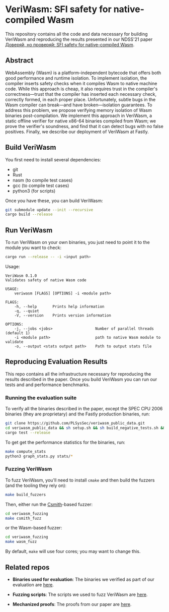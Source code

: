 # VeriWasm: SFI safety for native-compiled Wasm

This repository contains all the code and data necessary for building VeriWasm and reproducing the results presented in our NDSS'21 paper [Доверя́й, но проверя́й: SFI safety for native-compiled Wasm](http://cseweb.ucsd.edu/~dstefan/pubs/johnson:2021:veriwasm.pdf).  
  
## Abstract  
WebAssembly (Wasm) is a platform-independent bytecode that offers both good performance and runtime isolation. To implement isolation, the compiler inserts safety checks when it compiles Wasm to native machine code. While this approach is cheap, it also requires trust in the compiler's correctness—trust that the compiler has inserted each necessary check, correctly formed, in each proper place. Unfortunately, subtle bugs in the Wasm compiler can break—and have broken—isolation guarantees. To address this problem, we propose verifying memory isolation of Wasm binaries post-compilation. We implement this approach in VeriWasm, a static offline verifier for native x86-64 binaries compiled from Wasm; we prove the verifier's soundness, and find that it can detect bugs with no false positives. Finally, we describe our deployment of VeriWasm at Fastly.

## Build VeriWasm

You first need to install several dependencies:

- git
- Rust
- nasm (to compile test cases)
- gcc (to compile test cases)
- python3 (for scripts)

Once you have these, you can build VeriWasm:

```bash
git submodule update --init --recursive
cargo build --release
```

## Run VeriWasm

To run VeriWasm on your own binaries, you just need to point it to the module you want to check:

```bash
cargo run --release -- -i <input path> 
```

Usage:  

```
VeriWasm 0.1.0
Validates safety of native Wasm code

USAGE:
    veriwasm [FLAGS] [OPTIONS] -i <module path>

FLAGS:
    -h, --help       Prints help information
    -q, --quiet      
    -V, --version    Prints version information

OPTIONS:
    -j, --jobs <jobs>                   Number of parallel threads (default 1)
    -i <module path>                    path to native Wasm module to validate
    -o, --output <stats output path>    Path to output stats file
```

## Reproducing Evaluation Results

This repo contains all the infrastructure necessary for reproducing the results described in the paper. Once you build VeriWasm you can run our tests and and performance benchmarks.

### Running the evaluation suite

To verify all the binaries described in the paper, except the SPEC CPU 2006 binaries (they are proprietary) and the Fastly production binaries, run:

```bash
git clone https://github.com/PLSysSec/veriwasm_public_data.git
cd veriwasm_public_data && sh setup.sh && sh build_negative_tests.sh && cd ..
cargo test --release
```

To get get the performance statistics for the binaries, run:

```bash
make compute_stats
python3 graph_stats.py stats/*
```

### Fuzzing VeriWasm

To fuzz VeriWasm, you'll need to install `cmake` and then build the fuzzers (and the tooling they rely on):

```bash
make build_fuzzers
```

Then, either run the  [Csmith](https://embed.cs.utah.edu/csmith/)-based fuzzer:

```bash
cd veriwasm_fuzzing
make csmith_fuzz
```

or the Wasm-based fuzzer:    

```bash
cd veriwasm_fuzzing
make wasm_fuzz
```

By default, `make` will use four cores; you may want to change this.

## Related repos

- **Binaries used for evaluation**: The binaries we verified as part of our evaluation are [here](https://github.com/PLSysSec/veriwasm_public_data.git).

- **Fuzzing scripts**: The scripts we used to fuzz VeriWasm are [here](https://github.com/PLSysSec/veriwasm_fuzzing).

- **Mechanized proofs**: The proofs from our paper are [here](https://github.com/PLSysSec/veriwasm-verification).
